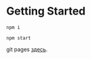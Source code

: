 # Getting Started

`npm i`

`npm start`

git pages [здесь](https://nidoveralis.github.io/chart-app).

